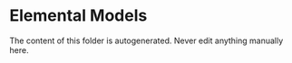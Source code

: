 # Elemental Models

The content of this folder is autogenerated. Never edit anything manually here.
